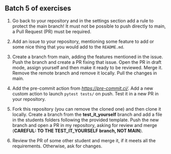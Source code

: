 ## Batch 5 of exercises

1. Go back to your repository and in the settings section add a rule to protect
   the main branch! It must not be possible to push directly to main, a Pull
   Request (PR) must be required.

2. Add an issue to your repository, mentioning some feature to add or some nice
   thing that you would add to the `README.md`.

3. Create a branch from main, adding the features mentioned in the issue. Push
   the branch and create a PR fixing that issue. Open the PR in draft mode,
   assign yourself and then make it ready to be reviewed. Merge it. Remove the
   remote branch and remove it locally. Pull the changes in main.

4. Add the pre-commit action from _https://pre-commit.ci/_. Add a new custom
   action to launch `pytest tests/` on push. Test it in a new PR in your
   repository.

5. Fork this repository (you can remove the cloned one) and then clone it
   locally. Create a branch from the **test_it_yourself** branch and add a file
   in the students folders following the provided template. Push the new branch
   and open a PR in my repository, asking for review and merge (**CAREFUL: TO
   THE TEST_IT_YOURSELF branch, NOT MAIN**).

6. Review the PR of some other student and merge it, if it meets all the
   requirements. Otherwise, ask for changes.
